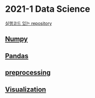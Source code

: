 # 2021-1 Data Science
[실행코드 있는 repository](https://github.com/Jihwan98/2021-1/tree/master/Data_Science)

## [Numpy](./numpy)

## [Pandas](./pandas)

## [preprocessing](./preprocessing)

## [Visualization](./visualization)

